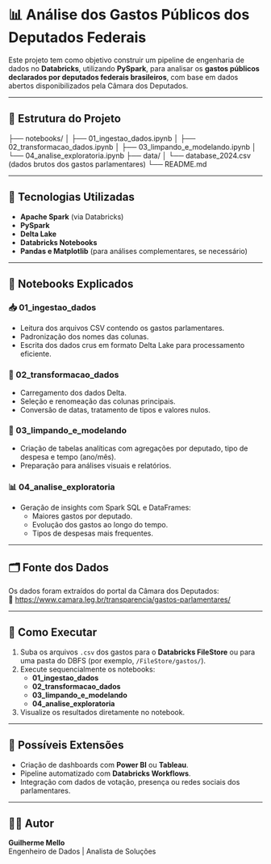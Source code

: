 # 📊 Análise dos Gastos Públicos dos Deputados Federais

Este projeto tem como objetivo construir um pipeline de engenharia de dados no **Databricks**, utilizando **PySpark**, para analisar os **gastos públicos declarados por deputados federais brasileiros**, com base em dados abertos disponibilizados pela Câmara dos Deputados.

---

## 📁 Estrutura do Projeto

├── notebooks/
│ ├── 01_ingestao_dados.ipynb
│ ├── 02_transformacao_dados.ipynb
│ ├── 03_limpando_e_modelando.ipynb
│ └── 04_analise_exploratoria.ipynb
├── data/
│ └── database_2024.csv (dados brutos dos gastos parlamentares)
└── README.md

---

## 🧱 Tecnologias Utilizadas

- **Apache Spark** (via Databricks)
- **PySpark**
- **Delta Lake**
- **Databricks Notebooks**
- **Pandas e Matplotlib** (para análises complementares, se necessário)

---

## 🧪 Notebooks Explicados

### 📥 01_ingestao_dados

- Leitura dos arquivos CSV contendo os gastos parlamentares.
- Padronização dos nomes das colunas.
- Escrita dos dados crus em formato Delta Lake para processamento eficiente.

### 🔧 02_transformacao_dados

- Carregamento dos dados Delta.
- Seleção e renomeação das colunas principais.
- Conversão de datas, tratamento de tipos e valores nulos.

### 🧹 03_limpando_e_modelando

- Criação de tabelas analíticas com agregações por deputado, tipo de despesa e tempo (ano/mês).
- Preparação para análises visuais e relatórios.

### 📊 04_analise_exploratoria

- Geração de insights com Spark SQL e DataFrames:
  - Maiores gastos por deputado.
  - Evolução dos gastos ao longo do tempo.
  - Tipos de despesas mais frequentes.

---

## 🗂️ Fonte dos Dados

Os dados foram extraídos do portal da Câmara dos Deputados:  
🔗 https://www.camara.leg.br/transparencia/gastos-parlamentares/

---

## 🚀 Como Executar

1. Suba os arquivos `.csv` dos gastos para o **Databricks FileStore** ou para uma pasta do DBFS (por exemplo, `/FileStore/gastos/`).
2. Execute sequencialmente os notebooks:
   - **01_ingestao_dados**
   - **02_transformacao_dados**
   - **03_limpando_e_modelando**
   - **04_analise_exploratoria**
3. Visualize os resultados diretamente no notebook.

---

## 📌 Possíveis Extensões

- Criação de dashboards com **Power BI** ou **Tableau**.
- Pipeline automatizado com **Databricks Workflows**.
- Integração com dados de votação, presença ou redes sociais dos parlamentares.

---

## 👨‍💻 Autor

**Guilherme Mello**  
Engenheiro de Dados | Analista de Soluções  

